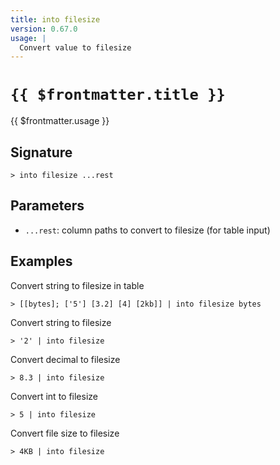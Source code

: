 ```yaml
---
title: into filesize
version: 0.67.0
usage: |
  Convert value to filesize
---
```


# <code>{{ $frontmatter.title }}</code>

<div style='white-space: pre-wrap;'>{{ $frontmatter.usage }}</div>

## Signature

```> into filesize ...rest```

## Parameters

 -  `...rest`: column paths to convert to filesize (for table input)

## Examples

Convert string to filesize in table
```shell
> [[bytes]; ['5'] [3.2] [4] [2kb]] | into filesize bytes
```

Convert string to filesize
```shell
> '2' | into filesize
```

Convert decimal to filesize
```shell
> 8.3 | into filesize
```

Convert int to filesize
```shell
> 5 | into filesize
```

Convert file size to filesize
```shell
> 4KB | into filesize
```
